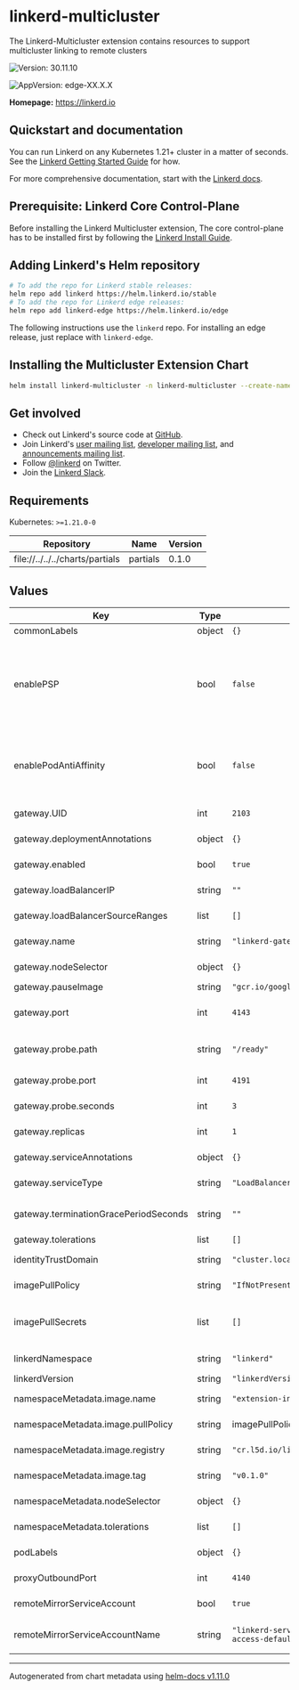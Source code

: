 # linkerd-multicluster

The Linkerd-Multicluster extension contains resources to support multicluster
linking to remote clusters

![Version: 30.11.10](https://img.shields.io/badge/Version-30.11.10-informational?style=flat-square)

![AppVersion: edge-XX.X.X](https://img.shields.io/badge/AppVersion-edge--XX.X.X-informational?style=flat-square)

**Homepage:** <https://linkerd.io>

## Quickstart and documentation

You can run Linkerd on any Kubernetes 1.21+ cluster in a matter of seconds. See
the [Linkerd Getting Started Guide][getting-started] for how.

For more comprehensive documentation, start with the [Linkerd
docs][linkerd-docs].

## Prerequisite: Linkerd Core Control-Plane

Before installing the Linkerd Multicluster extension, The core control-plane has
to be installed first by following the [Linkerd Install
Guide](https://linkerd.io/2/tasks/install/).

## Adding Linkerd's Helm repository

```bash
# To add the repo for Linkerd stable releases:
helm repo add linkerd https://helm.linkerd.io/stable
# To add the repo for Linkerd edge releases:
helm repo add linkerd-edge https://helm.linkerd.io/edge
```

The following instructions use the `linkerd` repo. For installing an edge
release, just replace with `linkerd-edge`.

## Installing the Multicluster Extension Chart

```bash
helm install linkerd-multicluster -n linkerd-multicluster --create-namespace linkerd/linkerd-multicluster
```

## Get involved

* Check out Linkerd's source code at [GitHub][linkerd2].
* Join Linkerd's [user mailing list][linkerd-users], [developer mailing
  list][linkerd-dev], and [announcements mailing list][linkerd-announce].
* Follow [@linkerd][twitter] on Twitter.
* Join the [Linkerd Slack][slack].

[getting-started]: https://linkerd.io/2/getting-started/
[linkerd2]: https://github.com/linkerd/linkerd2
[linkerd-announce]: https://lists.cncf.io/g/cncf-linkerd-announce
[linkerd-dev]: https://lists.cncf.io/g/cncf-linkerd-dev
[linkerd-docs]: https://linkerd.io/2/overview/
[linkerd-users]: https://lists.cncf.io/g/cncf-linkerd-users
[slack]: http://slack.linkerd.io
[twitter]: https://twitter.com/linkerd

## Requirements

Kubernetes: `>=1.21.0-0`

| Repository | Name | Version |
|------------|------|---------|
| file://../../../charts/partials | partials | 0.1.0 |

## Values

| Key | Type | Default | Description |
|-----|------|---------|-------------|
| commonLabels | object | `{}` | Labels to apply to all resources |
| enablePSP | bool | `false` | Create Roles and RoleBindings to associate this extension's ServiceAccounts to the control plane PSP resource. This requires that `enabledPSP` is set to true on the control plane install. Note PSP has been deprecated since k8s v1.21 |
| enablePodAntiAffinity | bool | `false` | Enables Pod Anti Affinity logic to balance the placement of replicas across hosts and zones for High Availability. Enable this only when you have multiple replicas of components. |
| gateway.UID | int | `2103` | User id under which the gateway shall be ran |
| gateway.deploymentAnnotations | object | `{}` | Annotations to add to the gateway deployment |
| gateway.enabled | bool | `true` | If the gateway component should be installed |
| gateway.loadBalancerIP | string | `""` | Set loadBalancerIP on gateway service |
| gateway.loadBalancerSourceRanges | list | `[]` | Set loadBalancerSourceRanges on gateway service |
| gateway.name | string | `"linkerd-gateway"` | The name of the gateway that will be installed |
| gateway.nodeSelector | object | `{}` | Node selectors for the gateway pod |
| gateway.pauseImage | string | `"gcr.io/google_containers/pause:3.2"` | The pause container to use |
| gateway.port | int | `4143` | The port on which all the gateway will accept incoming traffic |
| gateway.probe.path | string | `"/ready"` | The path that will be used by remote clusters for determining whether the gateway is alive |
| gateway.probe.port | int | `4191` | The port used for liveliness probing |
| gateway.probe.seconds | int | `3` | The interval (in seconds) between liveness probes |
| gateway.replicas | int | `1` | Number of replicas for the gateway pod |
| gateway.serviceAnnotations | object | `{}` | Annotations to add to the gateway service |
| gateway.serviceType | string | `"LoadBalancer"` | Service Type of gateway Service |
| gateway.terminationGracePeriodSeconds | string | `""` | Set terminationGracePeriodSeconds on gateway deployment |
| gateway.tolerations | list | `[]` | Tolerations for the gateway pod |
| identityTrustDomain | string | `"cluster.local"` | Identity Trust Domain of the certificate authority |
| imagePullPolicy | string | `"IfNotPresent"` | Docker imagePullPolicy for all multicluster components |
| imagePullSecrets | list | `[]` | For Private docker registries, authentication is needed.  Registry secrets are applied to the respective service accounts |
| linkerdNamespace | string | `"linkerd"` | Namespace of linkerd installation |
| linkerdVersion | string | `"linkerdVersionValue"` | Control plane version |
| namespaceMetadata.image.name | string | `"extension-init"` | Docker image name for the namespace-metadata instance |
| namespaceMetadata.image.pullPolicy | string | imagePullPolicy | Pull policy for the namespace-metadata instance |
| namespaceMetadata.image.registry | string | `"cr.l5d.io/linkerd"` | Docker registry for the namespace-metadata instance |
| namespaceMetadata.image.tag | string | `"v0.1.0"` | Docker image tag for the namespace-metadata instance |
| namespaceMetadata.nodeSelector | object | `{}` | Node selectors for the namespace-metadata instance |
| namespaceMetadata.tolerations | list | `[]` | Tolerations for the namespace-metadata instance |
| podLabels | object | `{}` | Additional labels to add to all pods |
| proxyOutboundPort | int | `4140` | The port on which the proxy accepts outbound traffic |
| remoteMirrorServiceAccount | bool | `true` | If the remote mirror service account should be installed |
| remoteMirrorServiceAccountName | string | `"linkerd-service-mirror-remote-access-default"` | The name of the service account used to allow remote clusters to mirror local services |

----------------------------------------------
Autogenerated from chart metadata using [helm-docs v1.11.0](https://github.com/norwoodj/helm-docs/releases/v1.11.0)
